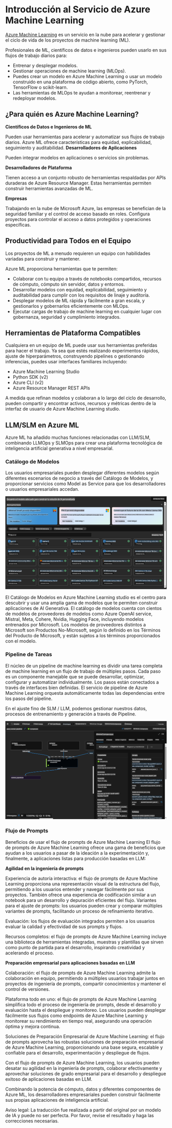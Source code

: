 # **Introducción al Servicio de Azure Machine Learning**

[Azure Machine Learning](https://ml.azure.com?WT.mc_id=aiml-138114-kinfeylo) es un servicio en la nube para acelerar y gestionar el ciclo de vida de los proyectos de machine learning (ML).

Profesionales de ML, científicos de datos e ingenieros pueden usarlo en sus flujos de trabajo diarios para:

- Entrenar y desplegar modelos.
- Gestionar operaciones de machine learning (MLOps).
- Puedes crear un modelo en Azure Machine Learning o usar un modelo construido en una plataforma de código abierto, como PyTorch, TensorFlow o scikit-learn.
- Las herramientas de MLOps te ayudan a monitorear, reentrenar y redeployar modelos.

## ¿Para quién es Azure Machine Learning?

**Científicos de Datos e Ingenieros de ML**

Pueden usar herramientas para acelerar y automatizar sus flujos de trabajo diarios.
Azure ML ofrece características para equidad, explicabilidad, seguimiento y auditabilidad.
**Desarrolladores de Aplicaciones**

Pueden integrar modelos en aplicaciones o servicios sin problemas.

**Desarrolladores de Plataforma**

Tienen acceso a un conjunto robusto de herramientas respaldadas por APIs duraderas de Azure Resource Manager.
Estas herramientas permiten construir herramientas avanzadas de ML.

**Empresas**

Trabajando en la nube de Microsoft Azure, las empresas se benefician de la seguridad familiar y el control de acceso basado en roles.
Configura proyectos para controlar el acceso a datos protegidos y operaciones específicas.

## Productividad para Todos en el Equipo
Los proyectos de ML a menudo requieren un equipo con habilidades variadas para construir y mantener.

Azure ML proporciona herramientas que te permiten:
- Colaborar con tu equipo a través de notebooks compartidos, recursos de cómputo, cómputo sin servidor, datos y entornos.
- Desarrollar modelos con equidad, explicabilidad, seguimiento y auditabilidad para cumplir con los requisitos de linaje y auditoría.
- Desplegar modelos de ML rápida y fácilmente a gran escala, y gestionarlos y gobernarlos eficientemente con MLOps.
- Ejecutar cargas de trabajo de machine learning en cualquier lugar con gobernanza, seguridad y cumplimiento integrados.

## Herramientas de Plataforma Compatibles

Cualquiera en un equipo de ML puede usar sus herramientas preferidas para hacer el trabajo.
Ya sea que estés realizando experimentos rápidos, ajuste de hiperparámetros, construyendo pipelines o gestionando inferencias, puedes usar interfaces familiares incluyendo:
- Azure Machine Learning Studio
- Python SDK (v2)
- Azure CLI (v2)
- Azure Resource Manager REST APIs

A medida que refinan modelos y colaboran a lo largo del ciclo de desarrollo, pueden compartir y encontrar activos, recursos y métricas dentro de la interfaz de usuario de Azure Machine Learning studio.

## **LLM/SLM en Azure ML**

Azure ML ha añadido muchas funciones relacionadas con LLM/SLM, combinando LLMOps y SLMOps para crear una plataforma tecnológica de inteligencia artificial generativa a nivel empresarial.

### **Catálogo de Modelos**

Los usuarios empresariales pueden desplegar diferentes modelos según diferentes escenarios de negocio a través del Catálogo de Modelos, y proporcionar servicios como Model as Service para que los desarrolladores o usuarios empresariales accedan.

![models](../../../../translated_images/models.cb8d085cb832f2d0d8b24e4c091e223d3aa6a585f5ab53747e8d3db7ed3d2446.es.png)

El Catálogo de Modelos en Azure Machine Learning studio es el centro para descubrir y usar una amplia gama de modelos que te permiten construir aplicaciones de AI Generativa. El catálogo de modelos cuenta con cientos de modelos de proveedores de modelos como Azure OpenAI service, Mistral, Meta, Cohere, Nvidia, Hugging Face, incluyendo modelos entrenados por Microsoft. Los modelos de proveedores distintos a Microsoft son Productos No-Microsoft, según lo definido en los Términos del Producto de Microsoft, y están sujetos a los términos proporcionados con el modelo.

### **Pipeline de Tareas**

El núcleo de un pipeline de machine learning es dividir una tarea completa de machine learning en un flujo de trabajo de múltiples pasos. Cada paso es un componente manejable que se puede desarrollar, optimizar, configurar y automatizar individualmente. Los pasos están conectados a través de interfaces bien definidas. El servicio de pipeline de Azure Machine Learning orquesta automáticamente todas las dependencias entre los pasos del pipeline.

En el ajuste fino de SLM / LLM, podemos gestionar nuestros datos, procesos de entrenamiento y generación a través de Pipeline.

![finetuning](../../../../translated_images/finetuning.45db682d7f536aeb2a5f38d7bd8a42e61d02b6729f6d39df7a97ff4fad4c42b6.es.png)

### **Flujo de Prompts**

Beneficios de usar el flujo de prompts de Azure Machine Learning
El flujo de prompts de Azure Machine Learning ofrece una gama de beneficios que ayudan a los usuarios a pasar de la ideación a la experimentación y, finalmente, a aplicaciones listas para producción basadas en LLM:

**Agilidad en la ingeniería de prompts**

Experiencia de autoría interactiva: el flujo de prompts de Azure Machine Learning proporciona una representación visual de la estructura del flujo, permitiendo a los usuarios entender y navegar fácilmente por sus proyectos. También ofrece una experiencia de codificación similar a un notebook para un desarrollo y depuración eficientes del flujo.
Variantes para el ajuste de prompts: los usuarios pueden crear y comparar múltiples variantes de prompts, facilitando un proceso de refinamiento iterativo.

Evaluación: los flujos de evaluación integrados permiten a los usuarios evaluar la calidad y efectividad de sus prompts y flujos.

Recursos completos: el flujo de prompts de Azure Machine Learning incluye una biblioteca de herramientas integradas, muestras y plantillas que sirven como punto de partida para el desarrollo, inspirando creatividad y acelerando el proceso.

**Preparación empresarial para aplicaciones basadas en LLM**

Colaboración: el flujo de prompts de Azure Machine Learning admite la colaboración en equipo, permitiendo a múltiples usuarios trabajar juntos en proyectos de ingeniería de prompts, compartir conocimientos y mantener el control de versiones.

Plataforma todo en uno: el flujo de prompts de Azure Machine Learning simplifica todo el proceso de ingeniería de prompts, desde el desarrollo y evaluación hasta el despliegue y monitoreo. Los usuarios pueden desplegar fácilmente sus flujos como endpoints de Azure Machine Learning y monitorear su rendimiento en tiempo real, asegurando una operación óptima y mejora continua.

Soluciones de Preparación Empresarial de Azure Machine Learning: el flujo de prompts aprovecha las robustas soluciones de preparación empresarial de Azure Machine Learning, proporcionando una base segura, escalable y confiable para el desarrollo, experimentación y despliegue de flujos.

Con el flujo de prompts de Azure Machine Learning, los usuarios pueden desatar su agilidad en la ingeniería de prompts, colaborar efectivamente y aprovechar soluciones de grado empresarial para el desarrollo y despliegue exitoso de aplicaciones basadas en LLM.

Combinando la potencia de cómputo, datos y diferentes componentes de Azure ML, los desarrolladores empresariales pueden construir fácilmente sus propias aplicaciones de inteligencia artificial.

Aviso legal: La traducción fue realizada a partir del original por un modelo de IA y puede no ser perfecta. 
Por favor, revise el resultado y haga las correcciones necesarias.